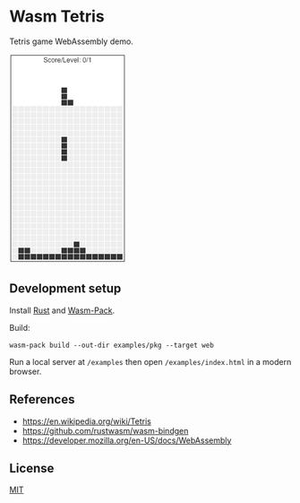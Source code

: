 # Wasm Tetris

Tetris game WebAssembly demo.

![Snapshot](/snapshot.png)

## Development setup

Install [Rust](https://www.rust-lang.org/learn/get-started) and [Wasm-Pack](https://rustwasm.github.io/wasm-pack/installer/).

Build:

```
wasm-pack build --out-dir examples/pkg --target web
```

Run a local server at `/examples` then open `/examples/index.html` in a modern browser.

## References

- https://en.wikipedia.org/wiki/Tetris
- https://github.com/rustwasm/wasm-bindgen
- https://developer.mozilla.org/en-US/docs/WebAssembly

## License

[MIT](LICENSE)
